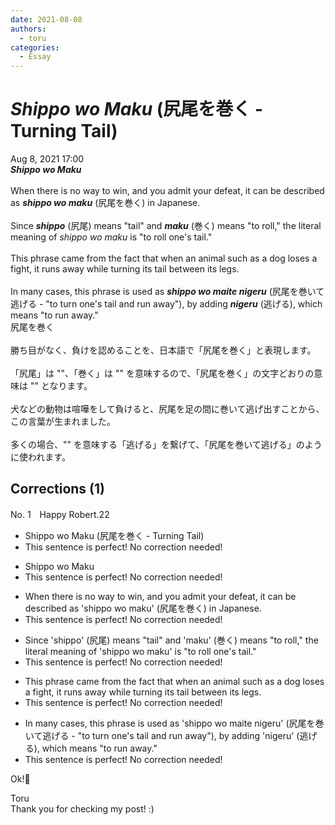 ```yaml
---
date: 2021-08-08
authors:
  - toru
categories:
  - Essay
---
```


<h1 id="subject_show"><strong><em>Shippo wo Maku</strong></em> (尻尾を巻く - Turning Tail)</h1>
<div class="date">Aug 8, 2021 17:00</div>
<div id="post"><div id="body_show_ori">
<strong><em>Shippo wo Maku</strong></em><br/><br/>When there is no way to win, and you admit your defeat, it can be described as <strong><em>shippo wo maku</em></strong> (尻尾を巻く) in Japanese.<br/><br/>Since <strong><em>shippo</em></strong> (尻尾) means "tail" and <strong><em>maku</em></strong> (巻く) means "to roll," the literal meaning of <em>shippo wo maku</em> is "to roll one's tail."<br/><br/>This phrase came from the fact that when an animal such as a dog loses a fight, it runs away while turning its tail between its legs.<br/><br/>In many cases, this phrase is used as <strong><em>shippo wo maite nigeru</em></strong> (尻尾を巻いて逃げる - "to turn one's tail and run away"), by adding <strong><em>nigeru</em></strong> (逃げる), which means "to run away."
</div></div>

<!-- more -->

<div id="post_ja"><div id="body_show_mo">
尻尾を巻く<br/><br/>勝ち目がなく、負けを認めることを、日本語で「尻尾を巻く」と表現します。<br/><br/>「尻尾」は ""、「巻く」は "" を意味するので、「尻尾を巻く」の文字どおりの意味は "" となります。<br/><br/>犬などの動物は喧嘩をして負けると、尻尾を足の間に巻いて逃げ出すことから、この言葉が生まれました。<br/><br/>多くの場合、"" を意味する「逃げる」を繋げて、「尻尾を巻いて逃げる」のように使われます。
</div></div>

## Corrections (1)
<div id="block"><div class="first_name"> No. 1　<span class="just_name">Happy Robert.22</span></div><div id="block2">
<ul class="correction_field">
<li class="incorrect">Shippo wo Maku (尻尾を巻く - Turning Tail)</li>
<li class="corrected perfect">This sentence is perfect! No correction needed!</li>
</ul>
<ul class="correction_field">
<li class="incorrect">Shippo wo Maku</li>
<li class="corrected perfect">This sentence is perfect! No correction needed!</li>
</ul>
<ul class="correction_field">
<li class="incorrect">When there is no way to win, and you admit your defeat, it can be described as 'shippo wo maku' (尻尾を巻く) in Japanese.</li>
<li class="corrected perfect">This sentence is perfect! No correction needed!</li>
</ul>
<ul class="correction_field">
<li class="incorrect">Since 'shippo' (尻尾) means "tail" and 'maku' (巻く) means "to roll," the literal meaning of 'shippo wo maku' is "to roll one's tail."</li>
<li class="corrected perfect">This sentence is perfect! No correction needed!</li>
</ul>
<ul class="correction_field">
<li class="incorrect">This phrase came from the fact that when an animal such as a dog loses a fight, it runs away while turning its tail between its legs.</li>
<li class="corrected perfect">This sentence is perfect! No correction needed!</li>
</ul>
<ul class="correction_field">
<li class="incorrect">In many cases, this phrase is used as 'shippo wo maite nigeru' (尻尾を巻いて逃げる - "to turn one's tail and run away"), by adding 'nigeru' (逃げる), which means "to run away."</li>
<li class="corrected perfect">This sentence is perfect! No correction needed!</li>
</ul>
<p class="comment_small">
 Ok!💯
</p>

</div><div class="name"><span class="just_name">Toru</span><br>
Thank you for checking my post! :)
</div>
</div>
